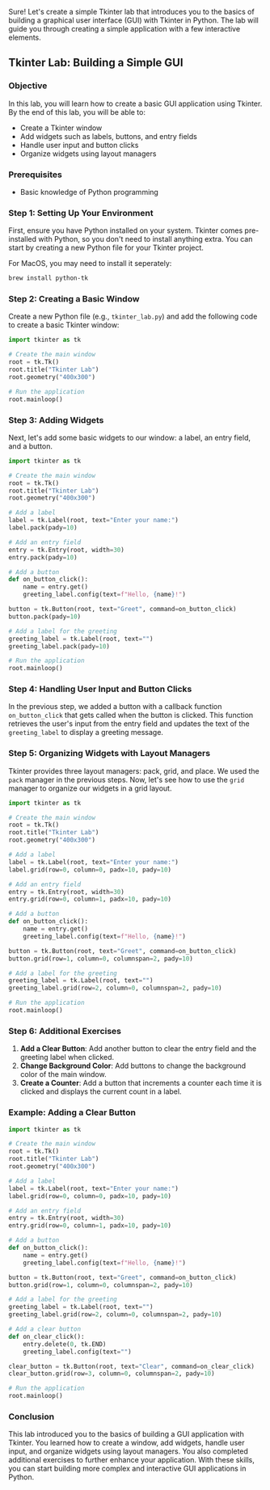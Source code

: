 Sure! Let's create a simple Tkinter lab that introduces you to the basics of building a graphical user interface (GUI) with Tkinter in Python. The lab will guide you through creating a simple application with a few interactive elements.

## Tkinter Lab: Building a Simple GUI

### Objective

In this lab, you will learn how to create a basic GUI application using Tkinter. By the end of this lab, you will be able to:

- Create a Tkinter window
- Add widgets such as labels, buttons, and entry fields
- Handle user input and button clicks
- Organize widgets using layout managers

### Prerequisites

- Basic knowledge of Python programming

### Step 1: Setting Up Your Environment

First, ensure you have Python installed on your system. Tkinter comes pre-installed with Python, so you don't need to install anything extra. You can start by creating a new Python file for your Tkinter project.

For MacOS, you may need to install it seperately:

```bash
brew install python-tk
```

### Step 2: Creating a Basic Window

Create a new Python file (e.g., `tkinter_lab.py`) and add the following code to create a basic Tkinter window:

```python
import tkinter as tk

# Create the main window
root = tk.Tk()
root.title("Tkinter Lab")
root.geometry("400x300")

# Run the application
root.mainloop()
```

### Step 3: Adding Widgets

Next, let's add some basic widgets to our window: a label, an entry field, and a button.

```python
import tkinter as tk

# Create the main window
root = tk.Tk()
root.title("Tkinter Lab")
root.geometry("400x300")

# Add a label
label = tk.Label(root, text="Enter your name:")
label.pack(pady=10)

# Add an entry field
entry = tk.Entry(root, width=30)
entry.pack(pady=10)

# Add a button
def on_button_click():
    name = entry.get()
    greeting_label.config(text=f"Hello, {name}!")

button = tk.Button(root, text="Greet", command=on_button_click)
button.pack(pady=10)

# Add a label for the greeting
greeting_label = tk.Label(root, text="")
greeting_label.pack(pady=10)

# Run the application
root.mainloop()
```

### Step 4: Handling User Input and Button Clicks

In the previous step, we added a button with a callback function `on_button_click` that gets called when the button is clicked. This function retrieves the user's input from the entry field and updates the text of the `greeting_label` to display a greeting message.

### Step 5: Organizing Widgets with Layout Managers

Tkinter provides three layout managers: pack, grid, and place. We used the `pack` manager in the previous steps. Now, let's see how to use the `grid` manager to organize our widgets in a grid layout.

```python
import tkinter as tk

# Create the main window
root = tk.Tk()
root.title("Tkinter Lab")
root.geometry("400x300")

# Add a label
label = tk.Label(root, text="Enter your name:")
label.grid(row=0, column=0, padx=10, pady=10)

# Add an entry field
entry = tk.Entry(root, width=30)
entry.grid(row=0, column=1, padx=10, pady=10)

# Add a button
def on_button_click():
    name = entry.get()
    greeting_label.config(text=f"Hello, {name}!")

button = tk.Button(root, text="Greet", command=on_button_click)
button.grid(row=1, column=0, columnspan=2, pady=10)

# Add a label for the greeting
greeting_label = tk.Label(root, text="")
greeting_label.grid(row=2, column=0, columnspan=2, pady=10)

# Run the application
root.mainloop()
```

### Step 6: Additional Exercises

1. **Add a Clear Button**: Add another button to clear the entry field and the greeting label when clicked.
2. **Change Background Color**: Add buttons to change the background color of the main window.
3. **Create a Counter**: Add a button that increments a counter each time it is clicked and displays the current count in a label.

### Example: Adding a Clear Button

```python
import tkinter as tk

# Create the main window
root = tk.Tk()
root.title("Tkinter Lab")
root.geometry("400x300")

# Add a label
label = tk.Label(root, text="Enter your name:")
label.grid(row=0, column=0, padx=10, pady=10)

# Add an entry field
entry = tk.Entry(root, width=30)
entry.grid(row=0, column=1, padx=10, pady=10)

# Add a button
def on_button_click():
    name = entry.get()
    greeting_label.config(text=f"Hello, {name}!")

button = tk.Button(root, text="Greet", command=on_button_click)
button.grid(row=1, column=0, columnspan=2, pady=10)

# Add a label for the greeting
greeting_label = tk.Label(root, text="")
greeting_label.grid(row=2, column=0, columnspan=2, pady=10)

# Add a clear button
def on_clear_click():
    entry.delete(0, tk.END)
    greeting_label.config(text="")

clear_button = tk.Button(root, text="Clear", command=on_clear_click)
clear_button.grid(row=3, column=0, columnspan=2, pady=10)

# Run the application
root.mainloop()
```

### Conclusion

This lab introduced you to the basics of building a GUI application with Tkinter. You learned how to create a window, add widgets, handle user input, and organize widgets using layout managers. You also completed additional exercises to further enhance your application. With these skills, you can start building more complex and interactive GUI applications in Python.
